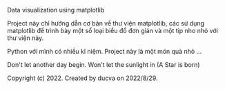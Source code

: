 Data visualization using matplotlib

Project này chỉ hướng dẫn cơ bản về thư viện matplotlib, các sử dụng matplotlib để trình bày một số loại biểu đồ đơn giản và một tip nho nhỏ với thư viện này.

Python với mình có nhiều kỉ niệm. Project này là một món quà nhỏ ...

Don't let another day begin. Won't let the sunlight in (A Star is born)

Copyright (c) 2022. Created by ducva on 2022/8/29.

